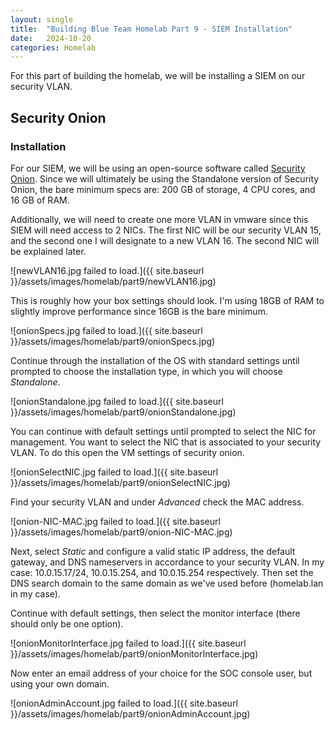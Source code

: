 ```yaml
---
layout: single
title:  "Building Blue Team Homelab Part 9 - SIEM Installation"
date:   2024-10-20
categories: Homelab
---
```


For this part of building the homelab, we will be installing a SIEM on our security VLAN.

## Security Onion
### Installation
For our SIEM, we will be using an open-source software called [Security Onion](https://github.com/Security-Onion-Solutions/securityonion/blob/2.4/main/DOWNLOAD_AND_VERIFY_ISO.md). Since we will ultimately be using the Standalone version of Security Onion, the bare minimum specs are: 200 GB of storage, 4 CPU cores, and 16 GB of RAM.

Additionally, we will need to create one more VLAN in vmware since this SIEM will need access to 2 NICs. The first NIC will be our security VLAN 15, and the second one I will designate to a new VLAN 16. The second NIC will be explained later.

![newVLAN16.jpg failed to load.]({{ site.baseurl }}/assets/images/homelab/part9/newVLAN16.jpg)

This is roughly how your box settings should look. I'm using 18GB of RAM to slightly improve performance since 16GB is the bare minimum.

![onionSpecs.jpg failed to load.]({{ site.baseurl }}/assets/images/homelab/part9/onionSpecs.jpg)

Continue through the installation of the OS with standard settings until prompted to choose the installation type, in which you will choose *Standalone*.

![onionStandalone.jpg failed to load.]({{ site.baseurl }}/assets/images/homelab/part9/onionStandalone.jpg)

You can continue with default settings until prompted to select the NIC for management. You want to select the NIC that is associated to your security VLAN. To do this open the VM settings of security onion.

![onionSelectNIC.jpg failed to load.]({{ site.baseurl }}/assets/images/homelab/part9/onionSelectNIC.jpg)

Find your security VLAN and under *Advanced* check the MAC address.

![onion-NIC-MAC.jpg failed to load.]({{ site.baseurl }}/assets/images/homelab/part9/onion-NIC-MAC.jpg)

Next, select *Static* and configure a valid static IP address, the default gateway, and DNS nameservers in accordance to your security VLAN. In my case: 10.0.15.17/24, 10.0.15.254, and 10.0.15.254 respectively. Then set the DNS search domain to the same domain as we've used before (homelab.lan in my case).

Continue with default settings, then select the monitor interface (there should only be one option).

![onionMonitorInterface.jpg failed to load.]({{ site.baseurl }}/assets/images/homelab/part9/onionMonitorInterface.jpg)

Now enter an email address of your choice for the SOC console user, but using your own domain.

![onionAdminAccount.jpg failed to load.]({{ site.baseurl }}/assets/images/homelab/part9/onionAdminAccount.jpg)

